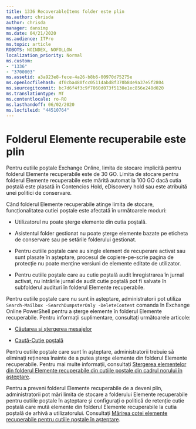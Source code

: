 ```yaml
---
title: 1336 RecoverableItems folder este plin
ms.author: chrisda
author: chrisda
manager: dansimp
ms.date: 04/21/2020
ms.audience: ITPro
ms.topic: article
ROBOTS: NOINDEX, NOFOLLOW
localization_priority: Normal
ms.custom:
- "1336"
- "3700003"
ms.assetid: a3a923e8-fece-4a26-b8b6-00970d75275e
ms.openlocfilehash: 4f0cba480fcc05114abd8f370b84e9a37e5f2804
ms.sourcegitcommit: bc7d6f4f3c9f7060d073f5130e1ec856e248d020
ms.translationtype: MT
ms.contentlocale: ro-RO
ms.lasthandoff: 06/02/2020
ms.locfileid: "44510764"
---
```

# <a name="the-recoverable-items-folder-is-full"></a>Folderul Elemente recuperabile este plin

Pentru cutiile poștale Exchange Online, limita de stocare implicită pentru folderul Elemente recuperabile este de 30 GO. Limita de stocare pentru folderul Elemente recuperabile este mărită automat la 100 GO dacă cutia poștală este plasată în Contencios Hold, eDiscovery hold sau este atribuită unei politici de conservare.

Când folderul Elemente recuperabile atinge limita de stocare, funcționalitatea cutiei poștale este afectată în următoarele moduri:

- Utilizatorul nu poate șterge elemente din cutia poștală.

- Asistentul folder gestionat nu poate șterge elemente bazate pe eticheta de conservare sau pe setările folderului gestionat.

- Pentru cutiile poștale care au single element de recuperare activat sau sunt plasate în așteptare, procesul de copiere-pe-scrie pagina de protecție nu poate menține versiuni de elemente editate de utilizator.

- Pentru cutiile poștale care au cutie poștală audit înregistrarea în jurnal activat, nu intrările jurnal de audit cutie poștală pot fi salvate în subfolderul audituri în folderul Elemente recuperabile.

Pentru cutiile poștale care nu sunt în așteptare, administratorii pot utiliza `Search-Mailbox -SearchDumpsterOnly -DeleteContent` comanda în Exchange Online PowerShell pentru a șterge elemente în folderul Elemente recuperabile. Pentru informații suplimentare, consultați următoarele articole:

- [Căutarea și ștergerea mesajelor](https://docs.microsoft.com/microsoft-365/compliance/search-for-and-delete-messagesadmin-help)

- [Caută-Cutie poștală](https://docs.microsoft.com/powershell/module/exchange/mailboxes/Search-Mailbox)

Pentru cutiile poștale care sunt în așteptare, administratorii trebuie să eliminați reținerea înainte de a putea șterge elemente din folderul Elemente recuperabile. Pentru mai multe informații, consultați [Ștergerea elementelor din folderul Elemente recuperabile din cutiile poștale din cadrul norului în așteptare](https://docs.microsoft.com/microsoft-365/compliance/delete-items-in-the-recoverable-items-folder-of-mailboxes-on-hold).

Pentru a preveni folderul Elemente recuperabile de a deveni plin, administratorii pot mări limita de stocare a folderului Elemente recuperabile pentru cutiile poștale în așteptare și configurați o politică de retenție cutie poștală care mută elemente din folderul Elemente recuperabile la cutia poștală de arhivă a utilizatorului. Consultați [Mărirea cotei elemente recuperabile pentru cutiile poștale în așteptare](https://docs.microsoft.com/microsoft-365/compliance/increase-the-recoverable-quota-for-mailboxes-on-hold).
